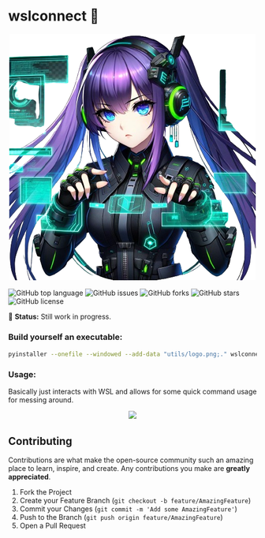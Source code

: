 # wslconnect 🚀

<p align="center">
  <img src="utils/logo.png">
</p>

![GitHub top language](https://img.shields.io/github/languages/top/pentestfunctions/wslconnect)
![GitHub issues](https://img.shields.io/github/issues/pentestfunctions/wslconnect)
![GitHub forks](https://img.shields.io/github/forks/pentestfunctions/wslconnect)
![GitHub stars](https://img.shields.io/github/stars/pentestfunctions/wslconnect)
![GitHub license](https://img.shields.io/github/license/pentestfunctions/wslconnect)


🔨 **Status:** Still work in progress.

### Build yourself an executable:
```bash
pyinstaller --onefile --windowed --add-data "utils/logo.png;." wslconnect.py
```

### Usage:

Basically just interacts with WSL and allows for some quick command usage for messing around.

<p align="center">
  <img src="examplevideos/whatyathink.gif">
</p>


## Contributing
Contributions are what make the open-source community such an amazing place to learn, inspire, and create. Any contributions you make are **greatly appreciated**.

1. Fork the Project
2. Create your Feature Branch (`git checkout -b feature/AmazingFeature`)
3. Commit your Changes (`git commit -m 'Add some AmazingFeature'`)
4. Push to the Branch (`git push origin feature/AmazingFeature`)
5. Open a Pull Request
